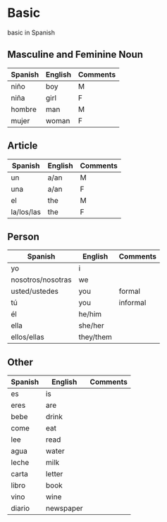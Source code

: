# Basic

basic in Spanish

## Masculine and Feminine Noun

| Spanish | English | Comments |
| ----- | ------- | -------- |
| niño | boy | M |
| niña | girl | F |
| hombre | man | M |
| mujer | woman | F |

## Article

| Spanish | English | Comments |
| ----- | ------- | -------- |
| un | a/an | M |
| una | a/an | F |
| el | the | M |
| la/los/las | the | F |

## Person

| Spanish | English | Comments |
| ----- | ------- | -------- |
| yo | i | |
| nosotros/nosotras | we | |
| usted/ustedes | you | formal |
| tú | you | informal |
| él | he/him | |
| ella | she/her | |
| ellos/ellas | they/them | |


## Other

| Spanish | English | Comments |
| ----- | ------- | -------- |
| es | is | |
| eres | are | |
| bebe | drink| |
| come | eat | |
| lee | read | |
| agua | water | |
| leche | milk | |
| carta | letter | |
| libro | book | |
| vino | wine | |
| diario | newspaper | |
